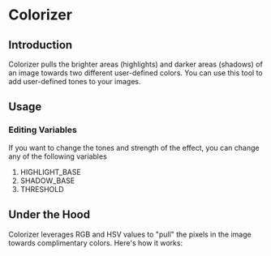 # Colorizer

## Introduction
Colorizer pulls the brighter areas (highlights) and darker areas (shadows) of an image towards two different user-defined colors. You can use this tool to add user-defined tones to your images.

## Usage

### Editing Variables
If you want to change the tones and strength of the effect, you can change any of the following variables
1. HIGHLIGHT_BASE
2. SHADOW_BASE
3. THRESHOLD

## Under the Hood
Colorizer leverages RGB and HSV values to "pull" the pixels in the image towards complimentary colors. Here's how it works:


